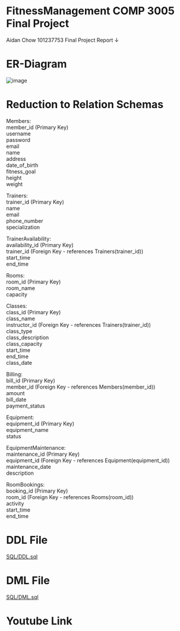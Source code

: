 # FitnessManagement COMP 3005 Final Project
Aidan Chow 
101237753
Final Project Report ↓

# ER-Diagram
![image](https://github.com/kachowchow/fitnessManagement/assets/112474998/a4e3eece-de41-44e8-9a74-429963d378cf)

# Reduction to Relation Schemas
Members:  
member_id (Primary Key)  
username  
password  
email  
name  
address  
date_of_birth  
fitness_goal  
height  
weight  

Trainers:  
trainer_id (Primary Key)  
name  
email  
phone_number  
specialization  

TrainerAvailability:  
availability_id (Primary Key)  
trainer_id (Foreign Key - references Trainers(trainer_id))  
start_time  
end_time  

Rooms:  
room_id (Primary Key)  
room_name  
capacity  

Classes:  
class_id (Primary Key)  
class_name  
instructor_id (Foreign Key - references Trainers(trainer_id))  
class_type  
class_description  
class_capacity  
start_time  
end_time  
class_date  

Billing:  
bill_id (Primary Key)  
member_id (Foreign Key - references Members(member_id))  
amount  
bill_date  
payment_status  

Equipment:  
equipment_id (Primary Key)  
equipment_name  
status  

EquipmentMaintenance:  
maintenance_id (Primary Key)  
equipment_id (Foreign Key - references Equipment(equipment_id))  
maintenance_date  
description  

RoomBookings:  
booking_id (Primary Key)  
room_id (Foreign Key - references Rooms(room_id))  
activity  
start_time  
end_time  

# DDL File

[SQL/DDL.sql](https://github.com/kachowchow/fitnessManagement/blob/23005997e2bed901ff3e18e08e87a83e021eb356/SQL/DDL.sql)

# DML File

[SQL/DML.sql](https://github.com/kachowchow/fitnessManagement/blob/9a01c52322690b9f42b32b577648f4f5c4271bfe/SQL/DML.sql)

# Youtube Link


